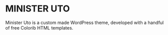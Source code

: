 # MINISTER UTO

Minister Uto is a custom made WordPress theme, developed with a handful of free Colorib HTML templates.